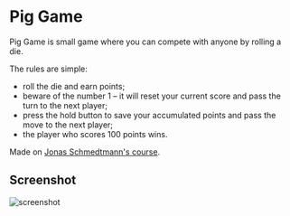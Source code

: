 # Pig Game

Pig Game is small game where you can compete with anyone by rolling a die.

The rules are simple:

- roll the die and earn points;
- beware of the number 1 – it will reset your current score and pass the turn to the next player;
- press the hold button to save your accumulated points and pass the move to the next player;
- the player who scores 100 points wins.

Made on [Jonas Schmedtmann's course](https://www.udemy.com/course/the-complete-javascript-course/).

## Screenshot

![screenshot](https://i.imgur.com/zRitV1V.png)
